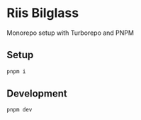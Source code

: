 # Riis Bilglass

Monorepo setup with Turborepo and PNPM

## Setup

```bash
pnpm i
```

## Development

```bash
pnpm dev
```
